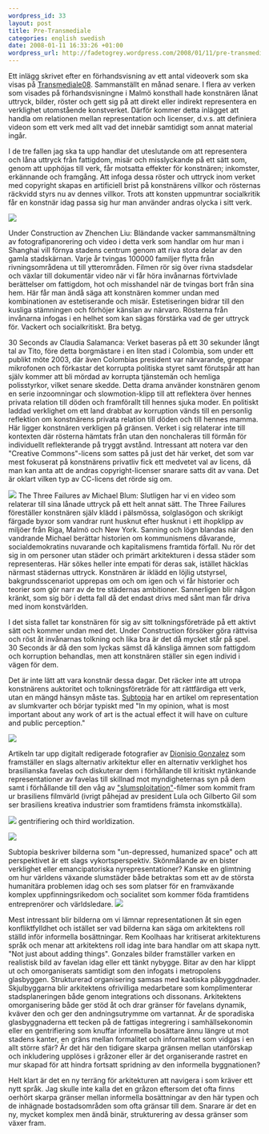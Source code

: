 ```yaml
--- 
wordpress_id: 33 
layout: post
title: Pre-Transmediale 
categories: english swedish 
date: 2008-01-11 16:33:26 +01:00 
wordpress_url: http://fadetogrey.wordpress.com/2008/01/11/pre-transmediale/ 
---
```


Ett inlägg skrivet efter en förhandsvisning av ett antal videoverk som ska visas på [Transmediale08](http://www.transmediale.de "Transmediale08"). Sammanställt en månad senare. I flera av verken som visades på förhandsvisningne i Malmö konsthall hade konstnären lånat uttryck, bilder, röster och gett sig på att direkt eller indirekt representera en verklighet utomstående konstverket. Därför kommer detta inlägget att handla om relationen mellan representation och licenser, d.v.s. att definiera videon som ett verk med allt vad det innebär samtidigt som annat material ingår. 

I de tre fallen jag ska ta upp handlar det uteslutande om att representera och låna uttryck från fattigdom, misär och misslyckande på ett sätt som, genom att upphöjas till verk, får motsatta effekter för konstnären; inkomster, erkännande och framgång. Att infoga dessa röster och uttryck inom verket med copyright skapas en artificiell brist på konstnärens villkor och rösternas räckvidd styrs nu av dennes villkor. Trots att konsten uppmuntrar socialkritik får en konstnär idag passa sig hur man använder andras olycka i sitt verk.

![](http://docs.google.com/File?id=df2vgdxk_144hp56sxvw)

Under Construction av Zhenchen Liu: Bländande vacker sammansmältning av fotografipanorering och video i detta verk som handlar om hur man i Shanghai vill förnya stadens centrum genom att riva stora delar av den gamla stadskärnan. Varje år tvingas 100000 familjer flytta från rivningsområdena ut till ytterområden. Filmen rör sig över rivna stadsdelar och växlar till dokumentär video när vi får höra invånarnas förtvivlade berättelser om fattigdom, hot och misshandel när de tvingas bort från sina hem. Här får man ändå säga att konstnären kommer undan med kombinationen av estetiserande och misär. Estetiseringen bidrar till den kusliga stämningen och förhöjer känslan av närvaro. Rösterna från invånarna infogas i en helhet som kan sägas förstärka vad de ger uttryck för. Vackert och socialkritiskt. Bra betyg. 

30 Seconds av Claudia Salamanca: Verket baseras på ett 30 sekunder långt tal av Tito, före detta borgmästare i en liten stad i Colombia, som under ett publikt möte 2003, där även Colombias president var närvarande, greppar mikrofonen och förkastar det korrupta politiska styret samt förutspår att han själv kommer att bli mördad av korrupta tjänstemän och hemliga polisstyrkor, vilket senare skedde. Detta drama använder konstnären genom en serie inzoomningar och slowmotion-klipp till att reflektera över hennes privata relation till döden och framförallt till hennes sjuka moder. En politiskt laddad verklighet om ett land drabbat av korruption vänds till en personlig reflektion om konstnärens privata relation till döden och till hennes mamma. Här ligger konstnären verkligen på gränsen. Verket i sig relaterar inte till kontexten där rösterna hämtats från utan den nonchaleras till förmån för individuellt reflekterande på tryggt avstånd. Intressant att notera var den "Creative Commons"-licens som sattes på just det här verket, det som var mest fokuserat på konstnärens privatliv fick ett medvetet val av licens, då man kan anta att de andras copyright-licenser snarare satts dit av vana. Det är oklart vilken typ av CC-licens det rörde sig om.

![](http://docs.google.com/File?id=df2vgdxk_145g27jp6ck) The Three Failures av Michael Blum: Slutligen har vi en video som relaterar till sina lånade uttryck på ett helt annat sätt. The Three Failures föreställer konstnären själv klädd i pälsmössa, solglasögon och skrikigt färgade byxor som vandrar runt husknut efter husknut i ett ihopklipp av miljöer från Riga, Malmö och New York. Sanning och lögn blandas när den vandrande Michael berättar historien om kommunismens dåvarande, socialdemokratins nuvarande och kapitalismens framtida förfall. Nu rör det sig in om personer utan städer och primärt arkitekturen i dessa städer som representeras. Här sökes heller inte empati för deras sak, istället häcklas närmast städernas uttryck. Konstnären är iklädd en löjlig utstyrsel, bakgrundsscenariot upprepas om och om igen och vi får historier och teorier som gör narr av de tre städernas ambitioner. Sannerligen blir någon kränkt, som sig bör i detta fall då det endast drivs med sånt man får driva med inom konstvärlden.

I det sista fallet tar konstnären för sig av sitt tolkningsföreträde på ett aktivt sätt och kommer undan med det. Under Construction försöker göra rättvisa och röst åt invånarnas tolkning och lika bra är det då mycket står på spel. 30 Seconds är då den som lyckas sämst då känsliga ämnen som fattigdom och korruption behandlas, men att konstnären ställer sin egen individ i vägen för dem.

Det är inte lätt att vara konstnär dessa dagar. Det räcker inte att utropa konstnärens auktoritet och tolkningsföreträde för att rättfärdiga ett verk, utan en mängd hänsyn måste tas. [Subtopia](http://subtopia.blogspot.com/2007/11/squatter-imaginaries.html "Subtopia") har en artikel om representation av slumkvarter och börjar typiskt med "In my opinion, what is most important about any work of art is the actual effect it will have on culture and public perception."

![](http://docs.google.com/File?id=df2vgdxk_146fdkg58cq)

Artikeln tar upp digitalt redigerade fotografier av [Dionisio Gonzalez](http://www.collectionsocietegenerale.com/artistes-detail-111.html) som framställer en slags alternativ arkitektur eller en alternativ verklighet hos brasilianska favelas och diskuterar dem i förhållande till kritiskt nytänkande representationer av favelas till skillnad mot myndigheternas syn på dem samt i förhållande till den våg av ["slumsploitation"](http://www.metamute.org/en/Slumsploitation-Favela-on-Film-and-TV)-filmer som kommit fram ur brasiliens filmvärld (ivrigt påhejad av president Lula och Gilberto Gil som ser brasiliens kreativa industrier som framtidens främsta inkomstkälla).

![](http://docs.google.com/File?id=df2vgdxk_148dv2mrkdp) gentrifiering och third worldization. 

![](http://docs.google.com/File?id=df2vgdxk_147ddhwrdfd)

Subtopia beskriver bilderna som "un-depressed, humanized space" och att perspektivet är ett slags vykortsperspektiv. Skönmålande av en bister verklighet eller emancipatoriska nyrepresentationer? Kanske en glimtning om hur världens växande slumstäder både betraktas som ett av de största humanitära problemen idag och ses som platser för en framväxande komplex uppfinningsrikedom och socialitet som kommer föda framtidens entreprenörer och världsledare. ![](http://docs.google.com/File?id=df2vgdxk_149crrm6wc9)

Mest intressant blir bilderna om vi lämnar representationen åt sin egen konfliktfylldhet och istället ser vad bilderna kan säga om arkitektens roll ställd inför informella bosättningar. Rem Koolhaas har kritiserat arkitekturens språk och menar att arkitektens roll idag inte bara handlar om att skapa nytt. "Not just about adding things". Gonzales bilder framställer varken en realistisk bild av favelan idag eller ett tänkt nybygge. Bitar av den har klippt ut och omorganiserats samtidigt som den infogats i metropolens glasbyggen. Strukturerad organisering samsas med kaotiska påbyggdnader. Skjulbyggarna blir arkitektens ofrivilliga medarbetare som komplimenterar stadsplaneringen både genom integrations och dissonans. Arkitektens omorganisering både ger stöd åt och drar gränser för favelans dynamik, kväver den och ger den andningsutrymme om vartannat. Är de sporadiska glasbyggnaderna ett tecken på de fattigas integrering i samhällsekonomin eller en gentrifiering som knuffar informella bosättare ännu längre ut mot stadens kanter, en gräns mellan formalitet och informalitet som vidgas i en allt större sfär? Är det här den tidigare skarpa gränsen mellan utanförskap och inkludering upplöses i gråzoner eller är det organiserande rastret en mur skapad för att hindra fortsatt spridning av den informella byggnationen? 

Helt klart är det en ny terräng för arkitekturen att navigera i som kräver ett nytt språk. Jag skulle inte kalla det en gråzon eftersom det ofta finns oerhört skarpa gränser mellan informella bosättningar av den här typen och de inhägnade bostadsområden som ofta gränsar till dem. Snarare är det en ny, mycket komplex men ändå binär, strukturering av dessa gränser som växer fram.



